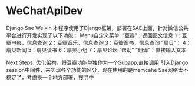 WeChatApiDev
============

Django Sae Weixin
本程序使用了Django框架，部署在SAE上面，针对微信公共平台进行开发实现了以下功能：
Menu自定义菜单:
“豆瓣”：返回图文信息
1：豆瓣电影，信息查询
2：豆瓣音乐，信息查询
3：豆瓣图书，信息查询
“扇贝”：
4：扇贝新闻
5：扇贝读书
6：扇贝小组
7：扇贝论坛
“帮助”
“翻译”：直接输入文本

Next Steps:
优化架构，将豆瓣功能单独作为一个Subapp,直接调用
引入Django session中间件，来实现各个功能的区分，现在使用的是memcahe
Sae网络太不稳定了，考虑换一个地方部署，搜寻中

